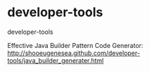 developer-tools
===============

developer-tools

Effective Java Builder Pattern Code Generator: http://shooeugenesea.github.com/developer-tools/java_builder_generater.html